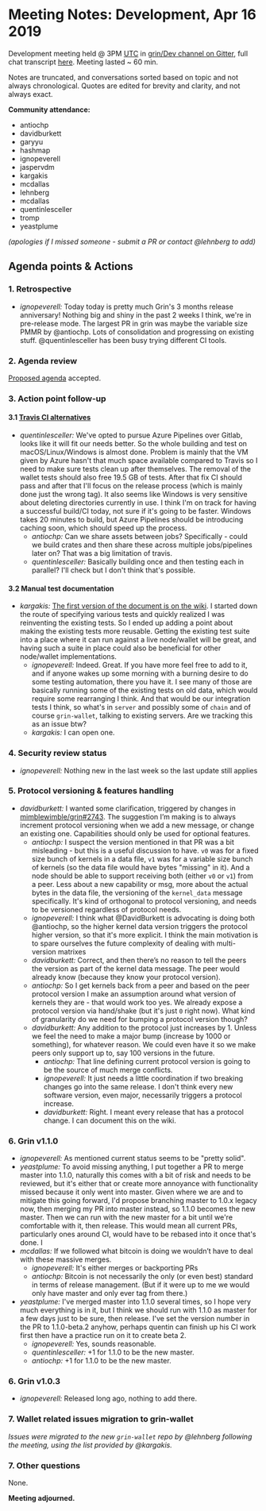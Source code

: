 # Meeting Notes: Development, Apr 16 2019

Development meeting held @ 3PM [UTC](http://www.timebie.com/std/utc.php) in [grin/Dev channel on Gitter](https://gitter.im/grin_community/dev), full chat transcript [here](https://gitter.im/grin_community/dev?at=5cb5ee0f8148e555b2b56c81). Meeting lasted ~ 60 min.

Notes are truncated, and conversations sorted based on topic and not always chronological. Quotes are edited for brevity and clarity, and not always exact.

**Community attendance:**

- antiochp
- davidburkett
- garyyu
- hashmap
- ignopeverell
- jaspervdm
- kargakis
- mcdallas
- lehnberg
- mcdallas
- quentinlesceller
- tromp
- yeastplume

_(apologies if I missed someone - submit a PR or contact @lehnberg to add)_

## Agenda points & Actions

### 1. Retrospective

- _ignopeverell:_ Today today is pretty much Grin's 3 months release anniversary! Nothing big and shiny in the past 2 weeks I think, we're in pre-release mode. The largest PR in grin was maybe the variable size PMMR by @antiochp. Lots of consolidation and progressing on existing stuff. @quentinlesceller has been busy trying different CI tools.

### 2. Agenda review

[Proposed agenda](https://github.com/mimblewimble/grin-pm/issues/102) accepted.

### 3. Action point follow-up

#### 3.1 [Travis CI alternatives](https://github.com/mimblewimble/grin/issues/2691)

- _quentinlesceller:_ We've opted to pursue Azure Pipelines over Gitlab, looks like it will fit our needs better. So the whole building and test on macOS/Linux/Windows is almost done. Problem is mainly that the VM given by Azure hasn't that much space available compared to Travis so I need to make sure tests clean up after themselves. The removal of the wallet tests should also free 19.5 GB of tests. After that fix CI should pass and after that I'll focus on the release process (which is mainly done just the wrong tag). It also seems like Windows is very sensitive about deleting directories currently in use. I think I'm on track for having a successful build/CI today, not sure if it's going to be faster. Windows takes 20 minutes to build, but Azure Pipelines should be introducing caching soon, which should speed up the process.
  - _antiochp:_ Can we share assets between jobs? Specifically - could we build crates and then share these across multiple jobs/pipelines later on? That was a big limitation of travis.
  - _quentinlesceller:_ Basically building once and then testing each in parallel? I'll check but I don't think that's possible.

#### 3.2 Manual test documentation

- _kargakis:_ [The first version of the document is on the wiki](https://github.com/mimblewimble/docs/wiki/Release-testing). I started down the route of specifying various tests and quickly realized I was reinventing the existing tests. So I ended up adding a point about making the existing tests more reusable. Getting the existing test suite into a place where it can run against a live node/wallet will be great, and having such a suite in place could also be beneficial for other node/wallet implementations.
  - _ignopeverell:_ Indeed. Great. If you have more feel free to add to it, and if anyone wakes up some morning with a burning desire to do some testing automation, there you have it. I see many of those are basically running some of the existing tests on old data, which would require some rearranging I think. And that would be our integration tests I think, so what's in `server` and possibly some of `chain` and of course `grin-wallet`, talking to existing servers. Are we tracking this as an issue btw?
  - _kargakis:_ I can open one.

### 4. Security review status

- _ignopeverell:_ Nothing new in the last week so the last update still applies

### 5. Protocol versioning & features handling

- _davidburkett:_ I wanted some clarification, triggered by changes in [mimblewimble/grin#2743](https://github.com/mimblewimble/grin/pull/2743). The suggestion I’m making is to always increment protocol versioning when we add a new message, or change an existing one. Capabilities should only be used for optional features.
  - _antiochp:_ I suspect the version mentioned in that PR was a bit misleading - but this is a useful discussion to have. `v0` was for a fixed size bunch of kernels in a data file, `v1` was for a variable size bunch of kernels (so the data file would have bytes "missing" in it). And a node should be able to support receiving both (either `v0` or `v1`) from a peer. Less about a new capability or msg, more about the actual bytes in the data file, the versioning of the `kernel_data` message specifically. It's kind of orthogonal to protocol versioning, and needs to be versioned regardless of protocol needs.
  - _ignopeverell:_ I think what @DavidBurkett is advocating is doing both @antiochp, so the higher kernel data version triggers the protocol higher version, so that it's more explicit. I think the main motivation is to spare ourselves the future complexity of dealing with multi-version matrixes
  - _davidburkett:_ Correct, and then there’s no reason to tell the peers the version as part of the kernel data message. The peer would already know (because they know your protocol version).
  - _antiochp:_ So I get kernels back from a peer and based on the peer protocol version I make an assumption around what version of kernels they are - that would work too yes. We already expose a protocol version via hand/shake (but it's just `0` right now). What kind of granularity do we need for bumping a protocol version though?
  - _davidburkett:_ Any addition to the protocol just increases by 1. Unless we feel the need to make a major bump (increase by 1000 or something), for whatever reason. We could even have it so we make peers only support up to, say 100 versions in the future.
    - _antiochp:_ That line defining current protocol version is going to be the source of much merge conflicts.
    - _ignopeverell:_ It just needs a little coordination if two breaking changes go into the same release. I don't think every new software version, even major, necessarily triggers a protocol increase.
    - _davidburkett:_ Right. I meant every release that has a protocol change. I can document this on the wiki.

### 6. Grin v1.1.0

- _ignopeverell:_ As mentioned current status seems to be "pretty solid".
- _yeastplume:_ To avoid missing anything, I put together a PR to merge master into 1.1.0, naturally this comes with a bit of risk and needs to be reviewed, but it's either that or create more annoyance with functionality missed because it only went into master. Given where we are and to mitigate this going forward, I'd propose branching master to 1.0.x legacy now, then merging my PR into master instead, so 1.1.0 becomes the new master. Then we can run with the new master for a bit until we're comfortable with it, then release. This would mean all current PRs, particularly ones around CI, would have to be rebased into it once that's done. I
- _mcdallas:_ If we followed what bitcoin is doing we wouldn’t have to deal with these massive merges.
  - _ignopeverell:_ It's either merges or backporting PRs
  - _antiochp:_ Bitcoin is not necessarily the only (or even best) standard in terms of release management. (But if it were up to me we would only have master and only ever tag from there.)
- _yeastplume:_ I've merged master into 1.1.0 several times, so I hope very much everything is in it, but I think we should run with 1.1.0 as master for a few days just to be sure, then release. I've set the version number in the PR to 1.1.0-beta.2 anyhow, perhaps quentin can finish up his CI work first then have a practice run on it to create beta 2.
  - _ignopeverell:_ Yes, sounds reasonable.
  - _quentinlesceller:_ +1 for 1.1.0 to be the new master.
  - _antiochp:_ +1 for 1.1.0 to be the new master.

### 6. Grin v1.0.3

- _ignopeverell:_ Released long ago, nothing to add there.

### 7. Wallet related issues migration to grin-wallet

_Issues were migrated to the new `grin-wallet` repo by @lehnberg following the meeting, using the list provided by @kargakis._

### 7. Other questions

None.

**Meeting adjourned.**
